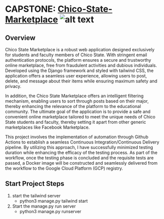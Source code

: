 # CAPSTONE: [Chico-State-Marketplace](http://www.chicostatemarketplace.com) ![alt text](https://img.shields.io/github/actions/workflow/status/MinecraftSt3v3/Chico-State-Marketplace/github-actions-demo.yaml?label=Testing)

## Overview
Chico State Marketplace is a robust web application designed exclusively for students and faculty members of Chico State. With stringent email authentication protocols, the platform ensures a secure and trustworthy online marketplace, free from fraudulent activities and dubious individuals. Developed using the Django framework and styled with tailwind CSS, the application offers a seamless user experience, allowing users to post, delete, and message about their items while ensuring maximum safety and privacy.

In addition, the Chico State Marketplace offers an intelligent filtering mechanism, enabling users to sort through posts based on their major, thereby enhancing the relevance of the platform to the educational community. The ultimate goal of the application is to provide a safe and convenient online marketplace tailored to meet the unique needs of Chico State students and faculty, thereby setting it apart from other generic marketplaces like Facebook Marketplace.

This project involves the implementation of automation through Github Actions to establish a seamless Continuous Integration/Continuous Delivery pipeline. By utilizing this approach, I have successfully minimized testing duration while enhancing the efficacy of the testing process. As part of the workflow, once the testing phase is concluded and the requisite tests are passed, a Docker image will be constructed and seamlessly delivered from the workflow to the Google Cloud Platform (GCP) registry.


## Start Project Steps


1. start the tailwind server
    - python3 manage.py tailwind start
2. Start the manage.py run server
    - python3 manage.py runserver
